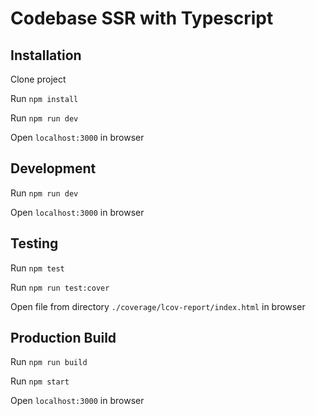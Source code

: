 # Codebase SSR with Typescript

## Installation

Clone project

Run `npm install`

Run `npm run dev`

Open `localhost:3000` in browser

## Development

Run `npm run dev`

Open `localhost:3000` in browser

## Testing

Run `npm test`

Run `npm run test:cover`

Open file from directory `./coverage/lcov-report/index.html` in browser

## Production Build

Run `npm run build`

Run `npm start`

Open `localhost:3000` in browser

